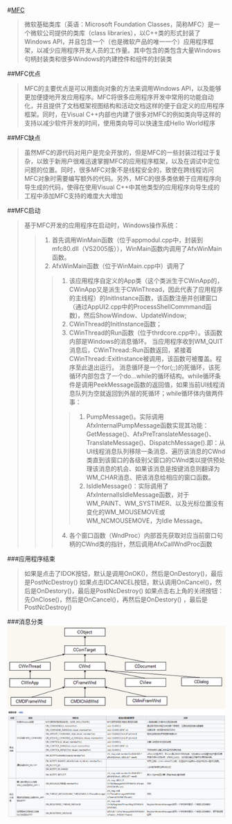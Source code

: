#[MFC](https://zh.wikipedia.org/wiki/MFC_(%E5%BE%AE%E8%BB%9F))
>微软基础类库（英语：Microsoft Foundation Classes，简称MFC）是一个微软公司提供的类库（class libraries），以C++类的形式封装了Windows API，并且包含一个（也是微软产品的唯一一个）应用程序框架，以减少应用程序开发人员的工作量。其中包含的类包含大量Windows句柄封装类和很多Windows的内建控件和组件的封装类

##MFC优点
>MFC的主要优点是可以用面向对象的方法来调用Windows API，以及能够更加便捷地开发应用程序。MFC将很多应用程序开发中常用的功能自动化，并且提供了文档框架视图结构和活动文档这样的便于自定义的应用程序框架。同时，在Visual C++内部也内建了很多对MFC的例如类向导这样的支持以减少软件开发的时间，使用类向导可以快速生成Hello World程序

##MFC缺点
>虽然MFC的源代码对用户是完全开放的，但是MFC的一些封装过程过于复杂，以致于新用户很难迅速掌握MFC的应用程序框架，以及在调试中定位问题的位置。同时，很多MFC对象不是线程安全的，致使在跨线程访问MFC对象时需要编写额外的代码。另外，MFC的很多类依赖于应用程序向导生成的代码，使得在使用Visual C++中其他类型的应用程序向导生成的工程中添加MFC支持的难度大大增加

##MFC启动
>基于MFC开发的应用程序在启动时，Windows操作系统：
>>1. 首先调用WinMain函数（位于appmodul.cpp中，封装到mfc80.dll（VS2005版）），WinMain函数内调用了AfxWinMain函数。
>>2. AfxWinMain函数（位于WinMain.cpp中）调用了
>>>1. 该应用程序自定义的App类（这个类派生于CWinApp的，CWinApp又是派生于CWinThread，因此代表了应用程序的主线程）的InitInstance函数，该函数注册并创建窗口（通过AppUI2.cpp中的ProcessShellCommmand函数)，然后ShowWindow、UpdateWindow;
>>>2. CWinThread的InitInstance函数；
>>>3. CWinThread的Run函数（位于thrdcore.cpp中）。该函数内部是Windows的消息循环。 当应用程序收到WM_QUIT消息后，CWinThread::Run函数返回，紧接着CWinThread::ExitInstance被调用，该函数可被覆盖。程序至此退出运行。 消息循环是一个for(;;)的死循环，该死循环内部包含了一个do...while的循环结构。while循环条件是调用PeekMessage函数的返回值，如果当前UI线程消息队列为空就返回到外层的死循环；while循环体内做两件事：
>>>>1. PumpMessage()。实际调用AfxInternalPumpMessage函数实现其功能：GetMessage()、AfxPreTranslateMessage()、TranslateMessage()、DispatchMessage().即：从UI线程消息队列移除一条消息、遍历该消息的CWnd类直到该窗口的各级别父窗口的CWnd类以提供预处理该消息的机会、如果该消息是按键消息则翻译为WM_CHAR消息、把该消息给相应的窗口函数。
>>>>2. IsIdleMessage()：实际调用了AfxInternalIsIdleMessage函数，对于WM_PAINT、WM_SYSTIMER、以及光标位置没有变化的WM_MOUSEMOVE或WM_NCMOUSEMOVE，为Idle Message。
>>>4. 各个窗口函数（WndProc）内部首先获取对应当前窗口句柄的CWnd类的指针，然后调用AfxCallWndProc函数

###应用程序结束
>如果是点击了IDOK按钮，默认是调用OnOK()，然后是OnDestory()，最后是PostNcDestroy()
如果点击IDCANCEL按钮，默认调用OnCancel()，然后是OnDestory()，最后是PostNcDestroy()
如果点击右上角的关闭按钮：先OnClose()，然后是OnCancel()，再然后是OnDestory() ，最后是PostNcDestroy()

###消息分类
![](./image/1.png)
![](./image/2.png)